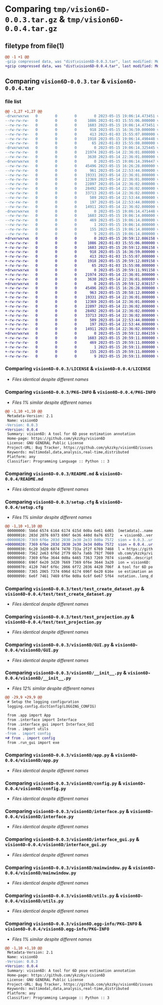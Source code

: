 # Comparing `tmp/vision6D-0.0.3.tar.gz` & `tmp/vision6D-0.0.4.tar.gz`

## filetype from file(1)

```diff
@@ -1 +1 @@
-gzip compressed data, was "dist\vision6D-0.0.3.tar", last modified: Mon May 15 19:06:14 2023, max compression
+gzip compressed data, was "dist\vision6D-0.0.4.tar", last modified: Mon May 15 20:59:12 2023, max compression
```

## Comparing `vision6D-0.0.3.tar` & `vision6D-0.0.4.tar`

### file list

```diff
@@ -1,27 +1,27 @@
-drwxrwxrwx   0        0        0        0 2023-05-15 19:06:14.473451 vision6D-0.0.3/
--rw-rw-rw-   0        0        0     1086 2023-01-03 15:55:06.000000 vision6D-0.0.3/LICENSE
--rw-rw-rw-   0        0        0     1603 2023-05-15 19:06:14.473451 vision6D-0.0.3/PKG-INFO
--rw-rw-rw-   0        0        0      918 2023-05-15 16:36:59.000000 vision6D-0.0.3/README.md
--rw-rw-rw-   0        0        0      413 2023-01-03 15:55:07.000000 vision6D-0.0.3/pyproject.toml
--rw-rw-rw-   0        0        0     1918 2023-05-15 19:06:14.490448 vision6D-0.0.3/setup.cfg
--rw-rw-rw-   0        0        0       65 2023-01-03 15:55:08.000000 vision6D-0.0.3/setup.py
-drwxrwxrwx   0        0        0        0 2023-05-15 19:06:14.325445 vision6D-0.0.3/test/
--rw-rw-rw-   0        0        0    21974 2023-05-14 22:36:01.000000 vision6D-0.0.3/test/test_create_dataset.py
--rw-rw-rw-   0        0        0     3630 2023-05-14 22:36:01.000000 vision6D-0.0.3/test/test_projection.py
-drwxrwxrwx   0        0        0        0 2023-05-15 19:06:14.399447 vision6D-0.0.3/vision6D/
--rw-rw-rw-   0        0        0    45496 2023-05-15 16:26:28.000000 vision6D-0.0.3/vision6D/GUI.py
--rw-rw-rw-   0        0        0      961 2023-05-14 22:53:44.000000 vision6D-0.0.3/vision6D/__init__.py
--rw-rw-rw-   0        0        0    19331 2023-05-14 22:36:01.000000 vision6D-0.0.3/vision6D/app.py
--rw-rw-rw-   0        0        0    12369 2023-05-14 22:36:01.000000 vision6D-0.0.3/vision6D/config.py
--rw-rw-rw-   0        0        0    22897 2023-05-14 22:36:02.000000 vision6D-0.0.3/vision6D/interface.py
--rw-rw-rw-   0        0        0    28492 2023-05-14 22:36:02.000000 vision6D-0.0.3/vision6D/interface_gui.py
--rw-rw-rw-   0        0        0    33713 2023-05-14 22:36:02.000000 vision6D-0.0.3/vision6D/mainwindow.py
--rw-rw-rw-   0        0        0      509 2023-05-14 22:53:44.000000 vision6D-0.0.3/vision6D/run_gui.py
--rw-rw-rw-   0        0        0      197 2023-05-14 22:53:44.000000 vision6D-0.0.3/vision6D/run_interface.py
--rw-rw-rw-   0        0        0    14911 2023-05-14 22:36:02.000000 vision6D-0.0.3/vision6D/utils.py
-drwxrwxrwx   0        0        0        0 2023-05-15 19:06:14.471448 vision6D-0.0.3/vision6D.egg-info/
--rw-rw-rw-   0        0        0     1603 2023-05-15 19:06:14.000000 vision6D-0.0.3/vision6D.egg-info/PKG-INFO
--rw-rw-rw-   0        0        0      469 2023-05-15 19:06:14.000000 vision6D-0.0.3/vision6D.egg-info/SOURCES.txt
--rw-rw-rw-   0        0        0        1 2023-05-15 19:06:14.000000 vision6D-0.0.3/vision6D.egg-info/dependency_links.txt
--rw-rw-rw-   0        0        0      155 2023-05-15 19:06:14.000000 vision6D-0.0.3/vision6D.egg-info/requires.txt
--rw-rw-rw-   0        0        0        9 2023-05-15 19:06:14.000000 vision6D-0.0.3/vision6D.egg-info/top_level.txt
+drwxrwxrwx   0        0        0        0 2023-05-15 20:59:12.086158 vision6D-0.0.4/
+-rw-rw-rw-   0        0        0     1086 2023-01-03 15:55:06.000000 vision6D-0.0.4/LICENSE
+-rw-rw-rw-   0        0        0     1603 2023-05-15 20:59:12.086158 vision6D-0.0.4/PKG-INFO
+-rw-rw-rw-   0        0        0      918 2023-05-15 16:36:59.000000 vision6D-0.0.4/README.md
+-rw-rw-rw-   0        0        0      413 2023-01-03 15:55:07.000000 vision6D-0.0.4/pyproject.toml
+-rw-rw-rw-   0        0        0     1918 2023-05-15 20:59:12.089158 vision6D-0.0.4/setup.cfg
+-rw-rw-rw-   0        0        0       65 2023-01-03 15:55:08.000000 vision6D-0.0.4/setup.py
+drwxrwxrwx   0        0        0        0 2023-05-15 20:59:11.991158 vision6D-0.0.4/test/
+-rw-rw-rw-   0        0        0    21974 2023-05-14 22:36:01.000000 vision6D-0.0.4/test/test_create_dataset.py
+-rw-rw-rw-   0        0        0     3630 2023-05-14 22:36:01.000000 vision6D-0.0.4/test/test_projection.py
+drwxrwxrwx   0        0        0        0 2023-05-15 20:59:12.038157 vision6D-0.0.4/vision6D/
+-rw-rw-rw-   0        0        0    45496 2023-05-15 16:26:28.000000 vision6D-0.0.4/vision6D/GUI.py
+-rw-rw-rw-   0        0        0      963 2023-05-15 20:58:12.000000 vision6D-0.0.4/vision6D/__init__.py
+-rw-rw-rw-   0        0        0    19331 2023-05-14 22:36:01.000000 vision6D-0.0.4/vision6D/app.py
+-rw-rw-rw-   0        0        0    12369 2023-05-14 22:36:01.000000 vision6D-0.0.4/vision6D/config.py
+-rw-rw-rw-   0        0        0    22897 2023-05-14 22:36:02.000000 vision6D-0.0.4/vision6D/interface.py
+-rw-rw-rw-   0        0        0    28492 2023-05-14 22:36:02.000000 vision6D-0.0.4/vision6D/interface_gui.py
+-rw-rw-rw-   0        0        0    33713 2023-05-14 22:36:02.000000 vision6D-0.0.4/vision6D/mainwindow.py
+-rw-rw-rw-   0        0        0      509 2023-05-14 22:53:44.000000 vision6D-0.0.4/vision6D/run_gui.py
+-rw-rw-rw-   0        0        0      197 2023-05-14 22:53:44.000000 vision6D-0.0.4/vision6D/run_interface.py
+-rw-rw-rw-   0        0        0    14911 2023-05-14 22:36:02.000000 vision6D-0.0.4/vision6D/utils.py
+drwxrwxrwx   0        0        0        0 2023-05-15 20:59:12.084159 vision6D-0.0.4/vision6D.egg-info/
+-rw-rw-rw-   0        0        0     1603 2023-05-15 20:59:11.000000 vision6D-0.0.4/vision6D.egg-info/PKG-INFO
+-rw-rw-rw-   0        0        0      469 2023-05-15 20:59:11.000000 vision6D-0.0.4/vision6D.egg-info/SOURCES.txt
+-rw-rw-rw-   0        0        0        1 2023-05-15 20:59:11.000000 vision6D-0.0.4/vision6D.egg-info/dependency_links.txt
+-rw-rw-rw-   0        0        0      155 2023-05-15 20:59:11.000000 vision6D-0.0.4/vision6D.egg-info/requires.txt
+-rw-rw-rw-   0        0        0        9 2023-05-15 20:59:11.000000 vision6D-0.0.4/vision6D.egg-info/top_level.txt
```

### Comparing `vision6D-0.0.3/LICENSE` & `vision6D-0.0.4/LICENSE`

 * *Files identical despite different names*

### Comparing `vision6D-0.0.3/PKG-INFO` & `vision6D-0.0.4/PKG-INFO`

 * *Files 1% similar despite different names*

```diff
@@ -1,10 +1,10 @@
 Metadata-Version: 2.1
 Name: vision6D
-Version: 0.0.3
+Version: 0.0.4
 Summary: vision6D: A tool for 6D pose estimation annotation
 Home-page: https://github.com/ykzzky/vision6D
 License: GNU GENERAL Public License
 Project-URL: Bug Tracker, https://github.com/ykzzky/vision6D/issues
 Keywords: multimodal,data,analysis,real-time,distributed
 Platform: any
 Classifier: Programming Language :: Python :: 3
```

### Comparing `vision6D-0.0.3/README.md` & `vision6D-0.0.4/README.md`

 * *Files identical despite different names*

### Comparing `vision6D-0.0.3/setup.cfg` & `vision6D-0.0.4/setup.cfg`

 * *Files 1% similar despite different names*

```diff
@@ -1,10 +1,10 @@
 00000000: 5b6d 6574 6164 6174 615d 0d0a 6e61 6d65  [metadata]..name
 00000010: 203d 2076 6973 696f 6e36 440d 0a76 6572   = vision6D..ver
-00000020: 7369 6f6e 203d 2030 2e30 2e33 0d0a 7572  sion = 0.0.3..ur
+00000020: 7369 6f6e 203d 2030 2e30 2e34 0d0a 7572  sion = 0.0.4..ur
 00000030: 6c20 3d20 6874 7470 733a 2f2f 6769 7468  l = https://gith
 00000040: 7562 2e63 6f6d 2f79 6b7a 7a6b 792f 7669  ub.com/ykzzky/vi
 00000050: 7369 6f6e 3644 0d0a 6465 7363 7269 7074  sion6D..descript
 00000060: 696f 6e20 3d20 7669 7369 6f6e 3644 3a20  ion = vision6D: 
 00000070: 4120 746f 6f6c 2066 6f72 2036 4420 706f  A tool for 6D po
 00000080: 7365 2065 7374 696d 6174 696f 6e20 616e  se estimation an
 00000090: 6e6f 7461 7469 6f6e 0d0a 6c6f 6e67 5f64  notation..long_d
```

### Comparing `vision6D-0.0.3/test/test_create_dataset.py` & `vision6D-0.0.4/test/test_create_dataset.py`

 * *Files identical despite different names*

### Comparing `vision6D-0.0.3/test/test_projection.py` & `vision6D-0.0.4/test/test_projection.py`

 * *Files identical despite different names*

### Comparing `vision6D-0.0.3/vision6D/GUI.py` & `vision6D-0.0.4/vision6D/GUI.py`

 * *Files identical despite different names*

### Comparing `vision6D-0.0.3/vision6D/__init__.py` & `vision6D-0.0.4/vision6D/__init__.py`

 * *Files 12% similar despite different names*

```diff
@@ -29,9 +29,9 @@
 # Setup the logging configuration
 logging.config.dictConfig(LOGGING_CONFIG)
 
 from .app import App
 from .interface import Interface
 from .interface_gui import Interface_GUI
 from . import utils
-from . import config
+# from . import config
 from .run_gui import exe
```

### Comparing `vision6D-0.0.3/vision6D/app.py` & `vision6D-0.0.4/vision6D/app.py`

 * *Files identical despite different names*

### Comparing `vision6D-0.0.3/vision6D/config.py` & `vision6D-0.0.4/vision6D/config.py`

 * *Files identical despite different names*

### Comparing `vision6D-0.0.3/vision6D/interface.py` & `vision6D-0.0.4/vision6D/interface.py`

 * *Files identical despite different names*

### Comparing `vision6D-0.0.3/vision6D/interface_gui.py` & `vision6D-0.0.4/vision6D/interface_gui.py`

 * *Files identical despite different names*

### Comparing `vision6D-0.0.3/vision6D/mainwindow.py` & `vision6D-0.0.4/vision6D/mainwindow.py`

 * *Files identical despite different names*

### Comparing `vision6D-0.0.3/vision6D/utils.py` & `vision6D-0.0.4/vision6D/utils.py`

 * *Files identical despite different names*

### Comparing `vision6D-0.0.3/vision6D.egg-info/PKG-INFO` & `vision6D-0.0.4/vision6D.egg-info/PKG-INFO`

 * *Files 1% similar despite different names*

```diff
@@ -1,10 +1,10 @@
 Metadata-Version: 2.1
 Name: vision6D
-Version: 0.0.3
+Version: 0.0.4
 Summary: vision6D: A tool for 6D pose estimation annotation
 Home-page: https://github.com/ykzzky/vision6D
 License: GNU GENERAL Public License
 Project-URL: Bug Tracker, https://github.com/ykzzky/vision6D/issues
 Keywords: multimodal,data,analysis,real-time,distributed
 Platform: any
 Classifier: Programming Language :: Python :: 3
```

